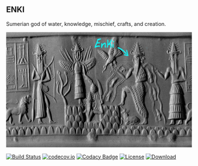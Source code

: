 ## ENKI
Sumerian god of water, knowledge, mischief, crafts, and creation.

![ENKI image](./docs/enki.jpg)

[![Build Status](https://api.travis-ci.org/PROTEINE-INSAIDERS/enki.svg)](https://travis-ci.org/PROTEINE-INSAIDERS/enki)
[![codecov.io](https://codecov.io/github/PROTEINE-INSAIDERS/enki/coverage.svg?branch=master)](https://codecov.io/gh/PROTEINE-INSAIDERS/enki?branch=master)
[![Codacy Badge](https://api.codacy.com/project/badge/Grade/6d18e6fecf324824b9af350cf0a1f448)](https://www.codacy.com/app/schernichkin/enki?utm_source=github.com&amp;utm_medium=referral&amp;utm_content=PROTEINE-INSAIDERS/enki&amp;utm_campaign=Badge_Grade)
[![License](https://img.shields.io/badge/License-BSD%203--Clause-blue.svg)](https://opensource.org/licenses/BSD-3-Clause)
[![Download](https://api.bintray.com/packages/proteine-insaiders/enki/enki/images/download.svg) ](https://bintray.com/proteine-insaiders/enki/enki/_latestVersion)